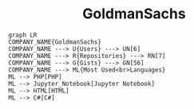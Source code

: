 <h1 align="center">GoldmanSachs</h1>

```mermaid
graph LR
COMPANY_NAME{GoldmanSachs}
COMPANY_NAME ---> U{Users} ---> UN[6]
COMPANY_NAME ---> R{Repositories} ---> RN[7]
COMPANY_NAME ---> G{Gists} ---> GN[56]
COMPANY_NAME ---> ML{Most Used<br>Languages}
ML --> PHP[PHP]
ML --> Jupyter_Notebook[Jupyter Notebook]
ML --> HTML[HTML]
ML --> C#[C#]
```
